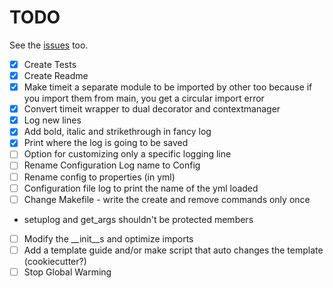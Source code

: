 # TODO
See the [issues](https://github.com/drkostas/starter/issues) too.
- [X] Create Tests
- [X] Create Readme
- [X] Make timeit a separate module to be imported by other too because if you import them from main, you get a circular import error
- [X] Convert timeit wrapper to dual decorator and contextmanager
- [X] Log new lines
- [X] Add bold, italic and strikethrough in fancy log
- [X] Print where the log is going to be saved
- [ ] Option for customizing only a specific logging line
- [ ] Rename Configuration Log name to Config
- [ ] Rename config to properties (in yml)
- [ ] Configuration file log to print the name of the yml loaded
- [ ] Change Makefile - write the create and remove commands only once
- setuplog and get_args shouldn't be protected members
- [ ] Modify the __init__s and optimize imports
- [ ] Add a template guide and/or make script that auto changes the template (cookiecutter?)
- [ ] Stop Global Warming
